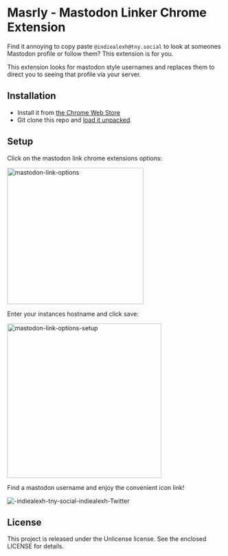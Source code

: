 # Masrly - Mastodon Linker Chrome Extension

Find it annoying to copy paste `@indiealexh@tny.social` to look at someones Mastodon profile or follow them? This extension is for you.

This extension looks for mastodon style usernames and replaces them to direct you to seeing that profile via your server.

## Installation

- Install it from [the Chrome Web Store](https://chrome.google.com/webstore/detail/mastodon-link/nlfdgcdfjnobjocicnddjghdbmgglame)
- Git clone this repo and [load it unpacked](https://developer.chrome.com/docs/extensions/mv3/getstarted/development-basics/#load-unpacked).

## Setup

Click on the mastodon link chrome extensions options:

<img width="317" alt="mastodon-link-options" src="https://user-images.githubusercontent.com/1066212/203490862-0e62fe47-1f74-41b3-99a8-4de640847d8c.png">

Enter your instances hostname and click save:

<img width="359" alt="mastodon-link-options-setup" src="https://user-images.githubusercontent.com/1066212/203490871-566cd1fc-a4b4-4ef6-a7c8-1f1c4769c04d.png">

Find a mastodon username and enjoy the convenient icon link! 

![-indiealexh-tny-social-indiealexh-Twitter](https://user-images.githubusercontent.com/1066212/203491063-f5025516-e172-4838-a11a-55a5e5a1707d.png)

## License

This project is released under the Unlicense license. See the enclosed LICENSE for details.
